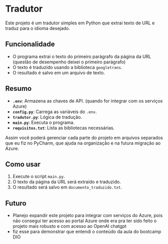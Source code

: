 
# Tradutor 

Este projeto é um tradutor simples em Python que extrai texto de URL e traduz para o idioma desejado.

## Funcionalidade

- O programa extrai o texto do primeiro parágrafo da página da URL (questão de desempenho deixei o primeiro parágrafo)
- O texto é traduzido usando a biblioteca `googletrans`.
- O resultado é salvo em um arquivo de texto.

## Resumo

- **`.env`**: Armazena as chaves de API. (quando for integrar com os serviços Azure)
- **`config.py`**: Carrega as variáveis do `.env`.
- **`tradutor.py`**: Lógica de tradução.
- **`main.py`**: Executa o programa.
- **`requisitos.txt`**: Lista as bibliotecas necessárias.

Assim você poderá gerenciar cada parte do projeto em arquivos separados que eu fiz no PyCharm, que ajuda na organização e na futura migração ao Azure.

## Como usar

1. Execute o script `main.py`.
2. O texto da página da URL será extraído e traduzido.
3. O resultado será salvo em `documento_traduzido.txt`.

## Futuro

- Planejo expandir este projeto para integrar com serviços do Azure, pois não consegui ter acesso ao portal Azure onde era pra ter sido feito o projeto mais robusto e com acesso ao OpenAI chatgpt
- fiz esse para demonstrar que entendi o conteúdo da aula do bootcamp DIO

